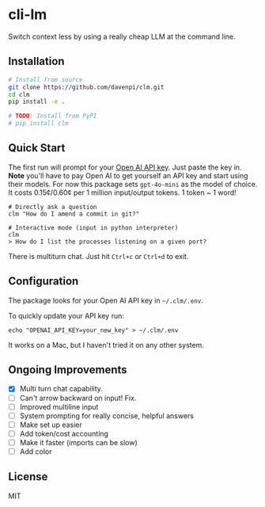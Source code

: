 # cli-lm

Switch context less by using a really cheap LLM at the command line.

## Installation

```bash
# Install from source
git clone https://github.com/davenpi/clm.git
cd clm
pip install -e .

# TODO: Install from PyPI
# pip install clm
```

## Quick Start
The first run will prompt for your
<a href="https://platform.openai.com/docs/overview" target="_blank">Open AI API key</a>.
Just paste the key in.
**Note** you'll have to pay Open AI to get yourself an API key and start using their
models. For now this package sets `gpt-4o-mini` as the model of choice. It costs
0.15¢/0.60¢ per 1 million input/output tokens. 1 token ~ 1 word!

```shell
# Directly ask a question
clm "How do I amend a commit in git?"

# Interactive mode (input in python interpreter)
clm
> How do I list the processes listening on a given port?
```

There is multiturn chat. Just hit `Ctrl+c` or `Ctrl+d` to exit.

## Configuration
The package looks for your Open AI API key in `~/.clm/.env`.

To quickly update your API key run:
```shell
echo "OPENAI_API_KEY=your_new_key" > ~/.clm/.env
```

It works on a Mac, but I haven't tried it on any other system.

## Ongoing Improvements

- [x] Multi turn chat capability.
- [ ] Can't arrow backward on input! Fix.
- [ ] Improved multiline input
- [ ] System prompting for really concise, helpful answers
- [ ] Make set up easier
- [ ] Add token/cost accounting
- [ ] Make it faster (imports can be slow)
- [ ] Add color

## License
MIT
